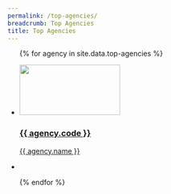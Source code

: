 ```yaml
---
permalink: /top-agencies/
breadcrumb: Top Agencies
title: Top Agencies
---
```


<div class="block-grid"></div>
  
<ul>
  
{% for agency in site.data.top-agencies %}
  
  <div class="grid-item"></div>
  
  <li> 
    <a href="{{ agency.website }}" style="color: black text-decoration: none">
      <img src="{{ agency.image-url }}" style="height: 100px; width:200px;"/>
      <h3> {{ agency.code }} </h3>
      <p> {{ agency.name }} </p>
    </a>
  </li>
  
 
  
  <div class="grid-item filler"></div>
  
  <li></li>
  
   
{% endfor %}

</ul>




